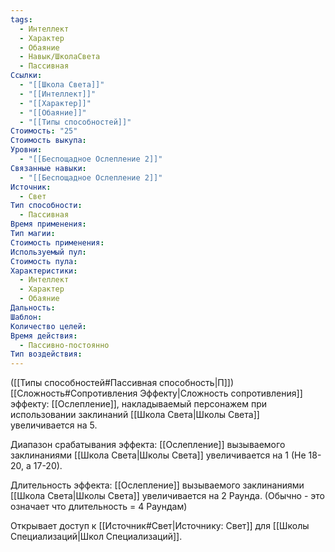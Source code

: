 ```yaml
---
tags:
  - Интеллект
  - Характер
  - Обаяние
  - Навык/ШколаСвета
  - Пассивная
Ссылки:
  - "[[Школа Света]]"
  - "[[Интеллект]]"
  - "[[Характер]]"
  - "[[Обаяние]]"
  - "[[Типы способностей]]"
Стоимость: "25"
Стоимость выкупа: 
Уровни:
  - "[[Беспощадное Ослепление 2]]"
Связанные навыки:
  - "[[Беспощадное Ослепление 2]]"
Источник:
  - Свет
Тип способности:
  - Пассивная
Время применения: 
Тип магии: 
Стоимость применения: 
Используемый пул: 
Стоимость пула: 
Характеристики:
  - Интеллект
  - Характер
  - Обаяние
Дальность: 
Шаблон: 
Количество целей: 
Время действия:
  - Пассивно-постоянно
Тип воздействия:
---
```

([[Типы способностей#Пассивная способность|П]]) [[Сложность#Cопротивления Эффекту|Сложность сопротивления]] эффекту: [[Ослепление]], накладываемый персонажем при использовании заклинаний [[Школа Света|Школы Света]] увеличивается на 5.

Диапазон срабатывания эффекта: [[Ослепление]] вызываемого заклинаниями [[Школа Света|Школы Света]] увеличивается на 1 (Не 18-20, а 17-20).

Длительность эффекта: [[Ослепление]] вызываемого заклинаниями [[Школа Света|Школы Света]]  увеличивается на 2 Раунда. (Обычно - это означает что длительность = 4 Раундам)

Открывает доступ к [[Источник#Свет|Источнику: Свет]] для [[Школы Специализаций|Школ Специализаций]]. 